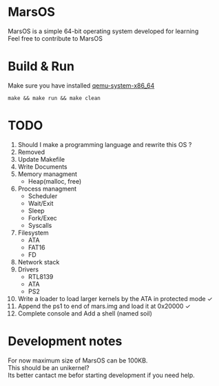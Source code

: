 # MarsOS
MarsOS is a simple 64-bit operating system developed for learning    
Feel free to contribute to MarsOS

# Build & Run   
Make sure you have installed [qemu-system-x86_64](https://archlinux.org/packages/extra/x86_64/qemu)
```console
make && make run && make clean
```

# TODO
1. Should I make a programming language and rewrite this OS ?
2. Removed
3. Update Makefile   
4. Write Documents
5. Memory managment
    - Heap(malloc, free)
6. Process managment
    - Scheduler
    - Wait/Exit
    - Sleep
    - Fork/Exec
    - Syscalls
7. Filesystem
    - ATA
    - FAT16
    - FD
8. Network stack
9. Drivers
    - RTL8139
    - ATA
    - PS2
10. Write a loader to load larger kernels by the ATA in protected mode ✓
11. Append the ps1 to end of mars.img and load it at 0x20000 ✓
12. Complete console and Add a shell (named soil)


# Development notes
For now maximum size of MarsOS can be 100KB.    
This should be an unikernel?    
Its better cantact me befor starting development if you need help.    
